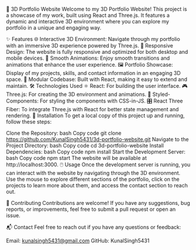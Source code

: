 🎨 3D Portfolio Website
Welcome to my 3D Portfolio Website! This project is a showcase of my work, built using React and Three.js. It features a dynamic and interactive 3D environment where you can explore my portfolio in a unique and engaging way.

✨ Features
🌐 Interactive 3D Environment: Navigate through my portfolio with an immersive 3D experience powered by Three.js.
📱 Responsive Design: The website is fully responsive and optimized for both desktop and mobile devices.
🎥 Smooth Animations: Enjoy smooth transitions and animations that enhance the user experience.
🖼️ Portfolio Showcase: Display of my projects, skills, and contact information in an engaging 3D space.
🔧 Modular Codebase: Built with React, making it easy to extend and maintain.
🛠️ Technologies Used
⚛️ React: For building the user interface.
🎮 Three.js: For creating the 3D environment and animations.
💅 Styled-Components: For styling the components with CSS-in-JS.
🎛️ React Three Fiber: To integrate Three.js with React for better state management and rendering.
🚀 Installation
To get a local copy of this project up and running, follow these steps:

Clone the Repository:
bash
Copy code
git clone https://github.com/KunalSingh5431/3d-portfolio-website.git
Navigate to the Project Directory:
bash
Copy code
cd 3d-portfolio-website
Install Dependencies:
bash
Copy code
npm install
Start the Development Server:
bash
Copy code
npm start
The website will be available at http://localhost:3000.
🖱️ Usage
Once the development server is running, you can interact with the website by navigating through the 3D environment. Use the mouse to explore different sections of the portfolio, click on the projects to learn more about them, and access the contact section to reach out.

🤝 Contributing
Contributions are welcome! If you have any suggestions, bug reports, or improvements, feel free to submit a pull request or open an issue.

📬 Contact
Feel free to reach out if you have any questions or feedback:

Email: kunalsingh5431@gmail.com
GitHub: KunalSingh5431
